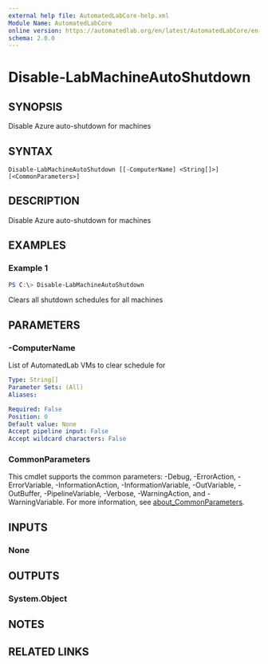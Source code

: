 ```yaml
---
external help file: AutomatedLabCore-help.xml
Module Name: AutomatedLabCore
online version: https://automatedlab.org/en/latest/AutomatedLabCore/en-us/Disable-LabMachineAutoShutdown
schema: 2.0.0
---
```


# Disable-LabMachineAutoShutdown

## SYNOPSIS
Disable Azure auto-shutdown for machines

## SYNTAX

```
Disable-LabMachineAutoShutdown [[-ComputerName] <String[]>] [<CommonParameters>]
```

## DESCRIPTION
Disable Azure auto-shutdown for machines

## EXAMPLES

### Example 1
```powershell
PS C:\> Disable-LabMachineAutoShutdown
```

Clears all shutdown schedules for all machines

## PARAMETERS

### -ComputerName
List of AutomatedLab VMs to clear schedule for

```yaml
Type: String[]
Parameter Sets: (All)
Aliases:

Required: False
Position: 0
Default value: None
Accept pipeline input: False
Accept wildcard characters: False
```

### CommonParameters
This cmdlet supports the common parameters: -Debug, -ErrorAction, -ErrorVariable, -InformationAction, -InformationVariable, -OutVariable, -OutBuffer, -PipelineVariable, -Verbose, -WarningAction, and -WarningVariable. For more information, see [about_CommonParameters](http://go.microsoft.com/fwlink/?LinkID=113216).

## INPUTS

### None
## OUTPUTS

### System.Object
## NOTES

## RELATED LINKS

